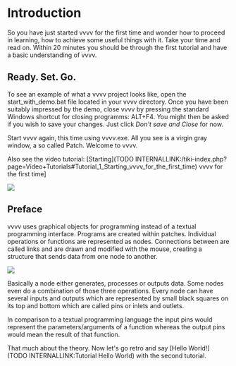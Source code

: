 # Introduction
So you have just started vvvv for the first time and wonder how to proceed in learning, how to achieve some useful things with it. Take your time and read on. Within 20 minutes you should be through the first tutorial and have a basic understanding of vvvv.   

## Ready. Set. Go.
To see an example of what a vvvv project looks like, open the start_with_demo.bat file located in your vvvv directory. Once you have been suitably impressed by the demo, close vvvv by pressing the standard Windows shortcut for closing programms: ALT+F4. You might then be asked if you wish to save your changes. Just click *Don't save and Close* for now.  

Start vvvv again, this time using vvvv.exe. All you see is a virgin gray window, a so called Patch. Welcome to vvvv.  

Also see the video tutorial: [Starting](TODO INTERNALLINK:/tiki-index.php?page=Video+Tutorials#Tutorial_1_Starting_vvvv_for_the_first_time) vvvv for the first time]  

![](~/img/virgin_1.png "")  

## Preface
vvvv uses graphical objects for programming instead of a textual programming interface. Programs are created within patches. Individual operations or functions are represented as nodes. Connections between are called links and are drawn and modified with the mouse, creating a structure that sends data from one node to another.  

![](~/img/node.png "")  

Basically a node either generates, processes or outputs data. Some nodes even do a combination of those three operations. Every node can have several inputs and outputs which are represented by small black squares on its top and bottom which are called pins or inlets and outlets.  

In comparison to a textual programming language the input pins would represent the parameters/arguments of a function whereas the output pins would mean the result of that function.  

That much about the theory. Now let's go retro and say [Hello World!](TODO INTERNALLINK:Tutorial Hello World) with the second tutorial.